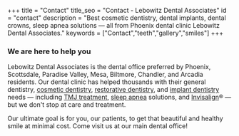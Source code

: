 +++
title = "Contact"
title_seo = "Contact - Lebowitz Dental Associates"
id = "contact"
description = "Best cosmetic dentistry, dental implants, dental crowns, sleep apnea solutions — all from Phoenix dental clinic Lebowitz Dental Associates."
keywords = ["Contact","teeth","gallery","smiles"]
+++

### We are here to help you

Lebowitz Dental Associates is the dental office preferred by Phoenix, Scottsdale, Paradise Valley, Mesa, Biltmore, Chandler, and Arcadia residents. Our dental clinic has helped thousands with their general dentistry, [cosmetic dentistry](./../../services/cosmetic-dentistry), [restorative dentistry](./../../services/restorative-dentistry), and [implant dentistry](./../../services/implant-dentistry) needs — including [TMJ treatment](./../../services/tmj), [sleep apnea](./../../services/sleep-apnea) solutions, and [Invisalign](./../../services/invisalign)® — but we don&#39;t stop at care and treatment.

Our ultimate goal is for you, our patients, to get that beautiful and healthy smile at minimal cost. Come visit us at our main dental office!
